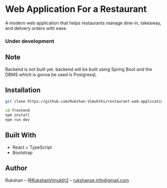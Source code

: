 # Web Application For a Restaurant

A modern web application that helps restaurants manage dine-in, takeaway, and delivery orders with ease.

### Under development

## Note

Backend is not built yet. backend will be built using Spring Boot and the DBMS which is gonna be used is Postgresql,

## Installation

```bash
git clone https://github.com/Rukshan-Vimukthi/restaurant-web-application.git

cd frontend
npm install
npm run dev
```

## Built With

- React + TypeScript
- Bootstrap

## Author

Rukshan – [@RukshanVimukth2](https://twitter.com/@RukshanVimukth2) – rukshanse.info@gmail.com